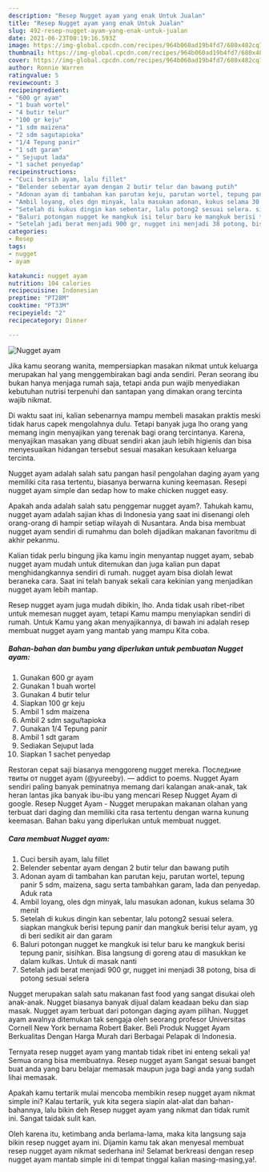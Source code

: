 ```yaml
---
description: "Resep Nugget ayam yang enak Untuk Jualan"
title: "Resep Nugget ayam yang enak Untuk Jualan"
slug: 492-resep-nugget-ayam-yang-enak-untuk-jualan
date: 2021-06-23T00:19:16.593Z
image: https://img-global.cpcdn.com/recipes/964b060ad19b4fd7/680x482cq70/nugget-ayam-foto-resep-utama.jpg
thumbnail: https://img-global.cpcdn.com/recipes/964b060ad19b4fd7/680x482cq70/nugget-ayam-foto-resep-utama.jpg
cover: https://img-global.cpcdn.com/recipes/964b060ad19b4fd7/680x482cq70/nugget-ayam-foto-resep-utama.jpg
author: Ronnie Warren
ratingvalue: 5
reviewcount: 3
recipeingredient:
- "600 gr ayam"
- "1 buah wortel"
- "4 butir telur"
- "100 gr keju"
- "1 sdm maizena"
- "2 sdm sagutapioka"
- "1/4 Tepung panir"
- "1 sdt garam"
- " Sejuput lada"
- "1 sachet penyedap"
recipeinstructions:
- "Cuci bersih ayam, lalu fillet"
- "Belender sebentar ayam dengan 2 butir telur dan bawang putih"
- "Adonan ayam di tambahan kan parutan keju, parutan wortel, tepung panir 5 sdm, maizena, sagu serta tambahkan garam, lada dan penyedap. Aduk rata"
- "Ambil loyang, oles dgn minyak, lalu masukan adonan, kukus selama 30 menit"
- "Setelah di kukus dingin kan sebentar, lalu potong2 sesuai selera. siapkan mangkuk berisi tepung panir dan mangkuk berisi telur ayam, yg di beri sedikit air dan garam"
- "Baluri potongan nugget ke mangkuk isi telur baru ke mangkuk berisi tepung panir, sisihkan. Bisa langsung di goreng atau di masukkan ke dalam kulkas. Untuk di masak nanti"
- "Setelah jadi berat menjadi 900 gr, nugget ini menjadi 38 potong, bisa di potong sesuai selera"
categories:
- Resep
tags:
- nugget
- ayam

katakunci: nugget ayam 
nutrition: 104 calories
recipecuisine: Indonesian
preptime: "PT28M"
cooktime: "PT33M"
recipeyield: "2"
recipecategory: Dinner

---
```



![Nugget ayam](https://img-global.cpcdn.com/recipes/964b060ad19b4fd7/680x482cq70/nugget-ayam-foto-resep-utama.jpg)

Jika kamu seorang wanita, mempersiapkan masakan nikmat untuk keluarga merupakan hal yang menggembirakan bagi anda sendiri. Peran seorang ibu bukan hanya menjaga rumah saja, tetapi anda pun wajib menyediakan kebutuhan nutrisi terpenuhi dan santapan yang dimakan orang tercinta wajib nikmat.

Di waktu  saat ini, kalian sebenarnya mampu membeli masakan praktis meski tidak harus capek mengolahnya dulu. Tetapi banyak juga lho orang yang memang ingin menyajikan yang terenak bagi orang tercintanya. Karena, menyajikan masakan yang dibuat sendiri akan jauh lebih higienis dan bisa menyesuaikan hidangan tersebut sesuai masakan kesukaan keluarga tercinta. 

Nugget ayam adalah salah satu pangan hasil pengolahan daging ayam yang memiliki cita rasa tertentu, biasanya berwarna kuning keemasan. Resepi nugget ayam simple dan sedap how to make chicken nugget easy.

Apakah anda adalah salah satu penggemar nugget ayam?. Tahukah kamu, nugget ayam adalah sajian khas di Indonesia yang saat ini disenangi oleh orang-orang di hampir setiap wilayah di Nusantara. Anda bisa membuat nugget ayam sendiri di rumahmu dan boleh dijadikan makanan favoritmu di akhir pekanmu.

Kalian tidak perlu bingung jika kamu ingin menyantap nugget ayam, sebab nugget ayam mudah untuk ditemukan dan juga kalian pun dapat menghidangkannya sendiri di rumah. nugget ayam bisa diolah lewat beraneka cara. Saat ini telah banyak sekali cara kekinian yang menjadikan nugget ayam lebih mantap.

Resep nugget ayam juga mudah dibikin, lho. Anda tidak usah ribet-ribet untuk memesan nugget ayam, tetapi Kamu mampu menyiapkan sendiri di rumah. Untuk Kamu yang akan menyajikannya, di bawah ini adalah resep membuat nugget ayam yang mantab yang mampu Kita coba.

<!--inarticleads1-->

##### Bahan-bahan dan bumbu yang diperlukan untuk pembuatan Nugget ayam:

1. Gunakan 600 gr ayam
1. Gunakan 1 buah wortel
1. Gunakan 4 butir telur
1. Siapkan 100 gr keju
1. Ambil 1 sdm maizena
1. Ambil 2 sdm sagu/tapioka
1. Gunakan 1/4 Tepung panir
1. Ambil 1 sdt garam
1. Sediakan  Sejuput lada
1. Siapkan 1 sachet penyedap


Restoran cepat saji biasanya menggoreng nugget mereka. Последние твиты от nugget ayam (@yureeby). — addict to poems. Nugget Ayam sendiri paling banyak peminatnya memang dari kalangan anak-anak, tak heran lantas jika banyak ibu-ibu yang mencari Resep Nugget Ayam di google. Resep Nugget Ayam - Nugget merupakan makanan olahan yang terbuat dari daging dan memiliki cita rasa tertentu dengan warna kunung keemasan. Bahan baku yang diperlukan untuk membuat nugget. 

<!--inarticleads2-->

##### Cara membuat Nugget ayam:

1. Cuci bersih ayam, lalu fillet
1. Belender sebentar ayam dengan 2 butir telur dan bawang putih
1. Adonan ayam di tambahan kan parutan keju, parutan wortel, tepung panir 5 sdm, maizena, sagu serta tambahkan garam, lada dan penyedap. Aduk rata
1. Ambil loyang, oles dgn minyak, lalu masukan adonan, kukus selama 30 menit
1. Setelah di kukus dingin kan sebentar, lalu potong2 sesuai selera. siapkan mangkuk berisi tepung panir dan mangkuk berisi telur ayam, yg di beri sedikit air dan garam
1. Baluri potongan nugget ke mangkuk isi telur baru ke mangkuk berisi tepung panir, sisihkan. Bisa langsung di goreng atau di masukkan ke dalam kulkas. Untuk di masak nanti
1. Setelah jadi berat menjadi 900 gr, nugget ini menjadi 38 potong, bisa di potong sesuai selera


Nugget merupakan salah satu makanan fast food yang sangat disukai oleh anak-anak. Nugget biasanya banyak dijual dalam keadaan beku dan siap masak. Nugget ayam terbuat dari potongan daging ayam pilihan. Nugget ayam awalnya ditemukan tak sengaja oleh seorang profesor Universitas Cornell New York bernama Robert Baker. Beli Produk Nugget Ayam Berkualitas Dengan Harga Murah dari Berbagai Pelapak di Indonesia. 

Ternyata resep nugget ayam yang mantab tidak ribet ini enteng sekali ya! Semua orang bisa membuatnya. Resep nugget ayam Sangat sesuai banget buat anda yang baru belajar memasak maupun juga bagi anda yang sudah lihai memasak.

Apakah kamu tertarik mulai mencoba membikin resep nugget ayam nikmat simple ini? Kalau tertarik, yuk kita segera siapin alat-alat dan bahan-bahannya, lalu bikin deh Resep nugget ayam yang nikmat dan tidak rumit ini. Sangat taidak sulit kan. 

Oleh karena itu, ketimbang anda berlama-lama, maka kita langsung saja bikin resep nugget ayam ini. Dijamin kamu tak akan menyesal membuat resep nugget ayam nikmat sederhana ini! Selamat berkreasi dengan resep nugget ayam mantab simple ini di tempat tinggal kalian masing-masing,ya!.

